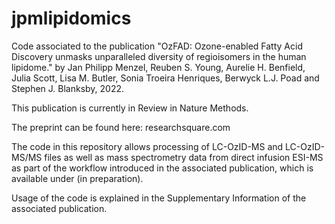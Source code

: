 # jpmlipidomics

Code associated to the publication "OzFAD: Ozone-enabled Fatty Acid Discovery unmasks unparalleled diversity of regioisomers in the human lipidome." by 
Jan Philipp Menzel, Reuben S. Young, Aurelie H. Benfield, Julia Scott, Lisa M. Butler, Sonia Troeira Henriques, Berwyck L.J. Poad and Stephen J. Blanksby, 2022.

This publication is currently in Review in Nature Methods. 

The preprint can be found here: researchsquare.com

The code in this repository allows processing of LC-OzID-MS and LC-OzID-MS/MS files as well as mass spectrometry data from direct infusion ESI-MS as part of the workflow introduced in the associated publication, which is available under (in preparation).

Usage of the code is explained in the Supplementary Information of the associated publication.
